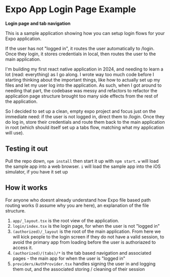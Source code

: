 # Expo App Login Page Example

**Login page and tab navigation**

This is a sample application showing how you can setup login flows for your Expo application.

If the user has not "logged in", it routes the user automatically to /login. Once they login, it stores credentials in local, then routes the user
to the main application.

I'm building my first react native application in 2024, and needing to learn a lot (read: everything) as I go along. I wrote way too much code
before I starting thinking about the important things, like how to actually set up my files and let my user log into the application. As such,
when I got around to needing that part, the codebase was messy and refactors to refactor the application page structure brought too many
side effects from the rest of the application.

So I decided to set up a clean, empty expo project and focus just on the immediate need: if the user is not logged in, direct them to /login. Once they
do log in, store their credentials and route them back to the main application in root (which should itself set up a tabs flow, matching what my application
will use).

## Testing it out
Pull the repo down, `npm install` then start it up with `npm start`. 
`w` will load the sample app into a web browser.
`i` will load the sample app into the iOS simulator, if you have it set up

## How it works
For anyone who doesnt already understand how Expo file based path routing works (I assume why you are here), an explanation of the file structure.

1. `app/_layout.tsx` is the root view of the application.
2. `login/index.tsx` is the login page, for when the user is not "logged in"
3. `(authorized)/_layout` is the root of the main application. From here we will kick people to the login screen if they do not have a valid session, to avoid the primary app from loading before the user is authoriazed to access it.
4. `(authorized)/(tabs)/*` is the tab based navigation and associated pages - the main app for when the user is "logged in"
5. `providers/AuthProvider.tsx` handles signing the user in and logging them out, and the associated storing / cleaning of their session
